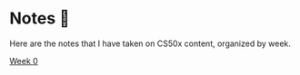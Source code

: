 # Notes 📝

Here are the notes that I have taken on CS50x content, organized by week.

[Week 0](0/NOTES-WEEK-0.md)

